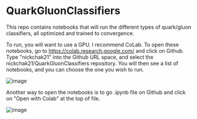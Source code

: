 # QuarkGluonClassifiers
This repo contains notebooks that will run the different types of quark/gluon classifiers, all optimized and trained to convergence.

To run, you will want to use a GPU. I recommend CoLab. To open these notebooks, go to https://colab.research.google.com/ and click on Github. Type "nickchak21" into the Github URL space, and select the nickchak21/QuarkGluonClassifiers repository. You will then see a list of notebooks, and you can choose the one you wish to run.

![image](https://user-images.githubusercontent.com/55861445/68804437-b352d080-062f-11ea-9fd3-0245b8c7bd5a.png)

Another way to open the notebooks is to go .ipynb file on Github and click on "Open with Colab" at the top of file.

![image](https://user-images.githubusercontent.com/55861445/68804806-94a10980-0630-11ea-8c67-2a50204cca98.png)
